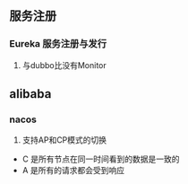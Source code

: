 ## 服务注册
### Eureka 服务注册与发行
1. 与dubbo比没有Monitor

## alibaba
### nacos
1. 支持AP和CP模式的切换
  - C 是所有节点在同一时间看到的数据是一致的
  - A 是所有的请求都会受到响应 